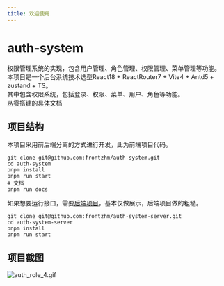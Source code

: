 ```yaml
---
title: 欢迎使用
---
```


# auth-system

权限管理系统的实现，包含用户管理、角色管理、权限管理、菜单管理等功能。  
本项目是一个后台系统技术选型React18 + ReactRouter7 + Vite4 + Antd5 + zustand + TS。  
其中包含权限系统，包括登录、权限、菜单、用户、角色等功能。  
[从零搭建的具体文档](https://juejin.cn/column/7468533169966120987)

## 项目结构

本项目采用前后端分离的方式进行开发，此为前端项目代码。

```shell
git clone git@github.com:frontzhm/auth-system.git
cd auth-system
pnpm install
pnpm run start
# 文档
pnpm run docs
```

如果想要运行接口，需要[后端项目](https://github.com/frontzhm/auth-system-server)，基本仅做展示，后端项目做的粗糙。

```shell
git clone git@github.com:frontzhm/auth-system-server.git
cd auth-system-server
pnpm install
pnpm run start
```

## 项目截图

![auth_role_4.gif](https://blog-huahua.oss-cn-beijing.aliyuncs.com/blog/code/auth_role_4.gif)
